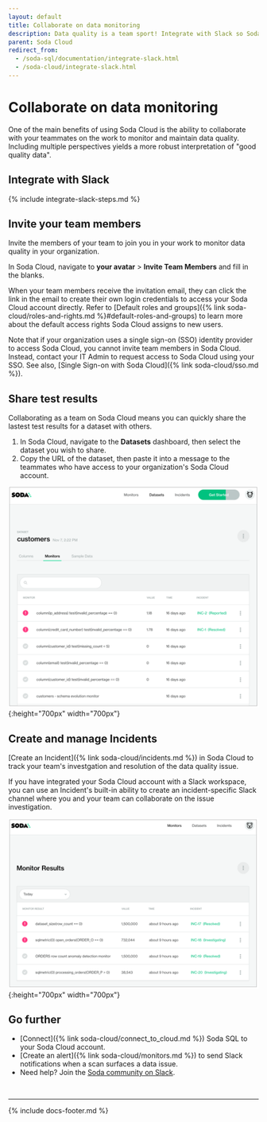 ```yaml
---
layout: default
title: Collaborate on data monitoring
description: Data quality is a team sport! Integrate with Slack so Soda Cloud can send alerts to your team. Invite your team to join your Soda Cloud account.
parent: Soda Cloud
redirect_from:
  - /soda-sql/documentation/integrate-slack.html
  - /soda-cloud/integrate-slack.html
---
```


# Collaborate on data monitoring

One of the main benefits of using Soda Cloud is the ability to collaborate with your teammates on the work to monitor and maintain data quality. Including multiple perspectives yields a more robust interpretation of "good quality data".

## Integrate with Slack

{% include integrate-slack-steps.md %}

## Invite your team members

Invite the members of your team to join you in your work to monitor data quality in your organization.

In Soda Cloud, navigate to **your avatar** > **Invite Team Members** and fill in the blanks.

When your team members receive the invitation email, they can click the link in the email to create their own login credentials to access your Soda Cloud account directly. Refer to [Default roles and groups]({% link soda-cloud/roles-and-rights.md %}#default-roles-and-groups) to learn more about the default access rights Soda Cloud assigns to new users.

Note that if your organization uses a single sign-on (SSO) identity provider to access Soda Cloud, you cannot invite team members in Soda Cloud. Instead, contact your IT Admin to request access to Soda Cloud using your SSO. See also, [Single Sign-on with Soda Cloud]({% link soda-cloud/sso.md %}).

## Share test results

Collaborating as a team on Soda Cloud means you can quickly share the lastest test results for a dataset with others.

1. In Soda Cloud, navigate to the **Datasets** dashboard, then select the dataset you wish to share.
2. Copy the URL of the dataset, then paste it into a message to the teammates who have access to your organization's Soda Cloud account.

![share dataset](/assets/images/share-dataset.png){:height="700px" width="700px"}

## Create and manage Incidents

[Create an Incident]({% link soda-cloud/incidents.md %}) in Soda Cloud to track your team's investgation and resolution of the data quality issue. 

If you have integrated your Soda Cloud account with a Slack workspace, you can use an Incident's built-in ability to create an incident-specific Slack channel where you and your team can collaborate on the issue investigation. 

![monitor-results-incidents](/assets/images/monitor-results-incidents.png){:height="700px" width="700px"}

## Go further

* [Connect]({% link soda-cloud/connect_to_cloud.md %}) Soda SQL to your Soda Cloud account.
* [Create an alert]({% link soda-cloud/monitors.md %}) to send Slack notifications when a scan surfaces a data issue.
* Need help? Join the <a href="http://community.soda.io/slack" target="_blank"> Soda community on Slack</a>.

<br />

---
{% include docs-footer.md %}